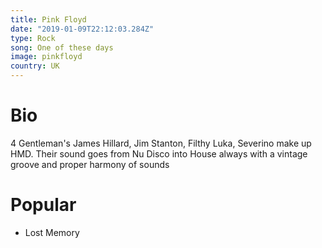 ```yaml
---
title: Pink Floyd
date: "2019-01-09T22:12:03.284Z"
type: Rock
song: One of these days
image: pinkfloyd
country: UK
---
```



# Bio
4 Gentleman's James Hillard, Jim Stanton, Filthy Luka, Severino make up HMD.
Their sound goes from Nu Disco into House always with a vintage groove and proper harmony of sounds



# Popular
- Lost Memory